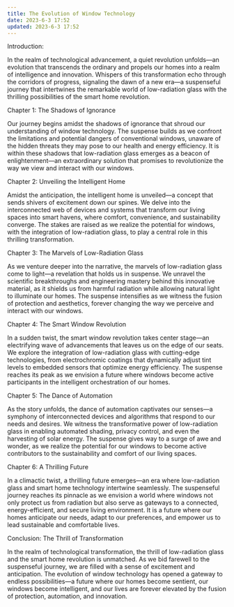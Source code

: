 ```yaml
---
title: The Evolution of Window Technology
date: 2023-6-3 17:52
updated: 2023-6-3 17:52
---
```

Introduction:

In the realm of technological advancement, a quiet revolution unfolds—an evolution that transcends the ordinary and propels our homes into a realm of intelligence and innovation. Whispers of this transformation echo through the corridors of progress, signaling the dawn of a new era—a suspenseful journey that intertwines the remarkable world of low-radiation glass with the thrilling possibilities of the smart home revolution.

Chapter 1: The Shadows of Ignorance

Our journey begins amidst the shadows of ignorance that shroud our understanding of window technology. The suspense builds as we confront the limitations and potential dangers of conventional windows, unaware of the hidden threats they may pose to our health and energy efficiency. It is within these shadows that low-radiation glass emerges as a beacon of enlightenment—an extraordinary solution that promises to revolutionize the way we view and interact with our windows.

Chapter 2: Unveiling the Intelligent Home

Amidst the anticipation, the intelligent home is unveiled—a concept that sends shivers of excitement down our spines. We delve into the interconnected web of devices and systems that transform our living spaces into smart havens, where comfort, convenience, and sustainability converge. The stakes are raised as we realize the potential for windows, with the integration of low-radiation glass, to play a central role in this thrilling transformation.

Chapter 3: The Marvels of Low-Radiation Glass

As we venture deeper into the narrative, the marvels of low-radiation glass come to light—a revelation that holds us in suspense. We unravel the scientific breakthroughs and engineering mastery behind this innovative material, as it shields us from harmful radiation while allowing natural light to illuminate our homes. The suspense intensifies as we witness the fusion of protection and aesthetics, forever changing the way we perceive and interact with our windows.

Chapter 4: The Smart Window Revolution

In a sudden twist, the smart window revolution takes center stage—an electrifying wave of advancements that leaves us on the edge of our seats. We explore the integration of low-radiation glass with cutting-edge technologies, from electrochromic coatings that dynamically adjust tint levels to embedded sensors that optimize energy efficiency. The suspense reaches its peak as we envision a future where windows become active participants in the intelligent orchestration of our homes.

Chapter 5: The Dance of Automation

As the story unfolds, the dance of automation captivates our senses—a symphony of interconnected devices and algorithms that respond to our needs and desires. We witness the transformative power of low-radiation glass in enabling automated shading, privacy control, and even the harvesting of solar energy. The suspense gives way to a surge of awe and wonder, as we realize the potential for our windows to become active contributors to the sustainability and comfort of our living spaces.

Chapter 6: A Thrilling Future

In a climactic twist, a thrilling future emerges—an era where low-radiation glass and smart home technology intertwine seamlessly. The suspenseful journey reaches its pinnacle as we envision a world where windows not only protect us from radiation but also serve as gateways to a connected, energy-efficient, and secure living environment. It is a future where our homes anticipate our needs, adapt to our preferences, and empower us to lead sustainable and comfortable lives.

Conclusion: The Thrill of Transformation

In the realm of technological transformation, the thrill of low-radiation glass and the smart home revolution is unmatched. As we bid farewell to the suspenseful journey, we are filled with a sense of excitement and anticipation. The evolution of window technology has opened a gateway to endless possibilities—a future where our homes become sentient, our windows become intelligent, and our lives are forever elevated by the fusion of protection, automation, and innovation.